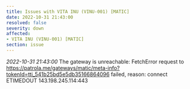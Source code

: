 ```yaml
---
title: Issues with VITA INU (VINU-001) [MATIC]
date: 2022-10-31 21:43:00
resolved: false
severity: down
affected:
- VITA INU (VINU-001) [MATIC]
section: issue
---
```


*2022-10-31 21:43:00* The gateway is unreachable: FetchError request to https://patrola.me/gateways/matic/meta-info?tokenId=tti_541b25bd5e5db35166864096 failed, reason: connect ETIMEDOUT 143.198.245.114:443